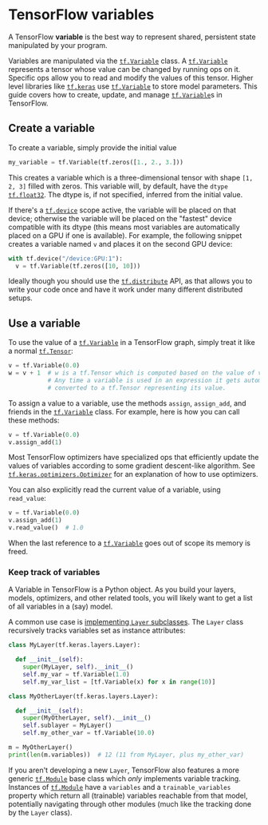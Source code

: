 # TensorFlow variables

A TensorFlow **variable** is the best way to represent shared, persistent state
manipulated by your program.

Variables are manipulated via the <a href="../api_docs/python/tf/Variable.md"><code>tf.Variable</code></a> class. A <a href="../api_docs/python/tf/Variable.md"><code>tf.Variable</code></a>
represents a tensor whose value can be changed by running ops on it.  Specific
ops allow you to read and modify the values of this tensor. Higher level
libraries like <a href="../api_docs/python/tf/keras.md"><code>tf.keras</code></a> use <a href="../api_docs/python/tf/Variable.md"><code>tf.Variable</code></a> to store model parameters. This
guide covers how to create, update, and manage <a href="../api_docs/python/tf/Variable.md"><code>tf.Variable</code></a>s in TensorFlow.

## Create a variable

To create a variable, simply provide the initial value

``` python
my_variable = tf.Variable(tf.zeros([1., 2., 3.]))
```

This creates a variable which is a three-dimensional tensor with shape `[1, 2,
3]` filled with zeros. This variable will, by default, have the `dtype`
<a href="../api_docs/python/tf/dtypes.md#float32"><code>tf.float32</code></a>. The dtype is, if not specified, inferred from the initial
value.

If there's a <a href="../api_docs/python/tf/device.md"><code>tf.device</code></a> scope active, the variable will be placed on that
device; otherwise the variable will be placed on the "fastest" device compatible
with its dtype (this means most variables are automatically placed on a GPU if
one is available). For example, the following snippet creates a variable named
`v` and places it on the second GPU device:

``` python
with tf.device("/device:GPU:1"):
  v = tf.Variable(tf.zeros([10, 10]))
```

Ideally though you should use the <a href="../api_docs/python/tf/distribute.md"><code>tf.distribute</code></a> API, as that allows you to
write your code once and have it work under many different distributed setups.

## Use a variable

To use the value of a <a href="../api_docs/python/tf/Variable.md"><code>tf.Variable</code></a> in a TensorFlow graph, simply treat it like
a normal <a href="../api_docs/python/tf/Tensor.md"><code>tf.Tensor</code></a>:

``` python
v = tf.Variable(0.0)
w = v + 1  # w is a tf.Tensor which is computed based on the value of v.
           # Any time a variable is used in an expression it gets automatically
           # converted to a tf.Tensor representing its value.
```

To assign a value to a variable, use the methods `assign`, `assign_add`, and
friends in the <a href="../api_docs/python/tf/Variable.md"><code>tf.Variable</code></a> class. For example, here is how you can call these
methods:

``` python
v = tf.Variable(0.0)
v.assign_add(1)
```

Most TensorFlow optimizers have specialized ops that efficiently update the
values of variables according to some gradient descent-like algorithm. See
<a href="../api_docs/python/tf/optimizers/Optimizer.md"><code>tf.keras.optimizers.Optimizer</code></a> for an explanation of how to use optimizers.

You can also explicitly read the current value of a variable, using
`read_value`:

```python
v = tf.Variable(0.0)
v.assign_add(1)
v.read_value()  # 1.0
```

When the last reference to a <a href="../api_docs/python/tf/Variable.md"><code>tf.Variable</code></a> goes out of scope its memory is
freed.

### Keep track of variables

A Variable in TensorFlow is a Python object. As you build your layers, models,
optimizers, and other related tools, you will likely want to get a list of all
variables in a (say) model.

A common use case is [implementing `Layer` subclasses](
https://www.tensorflow.org/guide/keras/custom_layers_and_models#the_layer_class).
The `Layer` class recursively tracks variables set as instance attributes:

```python
class MyLayer(tf.keras.layers.Layer):

  def __init__(self):
    super(MyLayer, self).__init__()
    self.my_var = tf.Variable(1.0)
    self.my_var_list = [tf.Variable(x) for x in range(10)]

class MyOtherLayer(tf.keras.layers.Layer):

  def __init__(self):
    super(MyOtherLayer, self).__init__()
    self.sublayer = MyLayer()
    self.my_other_var = tf.Variable(10.0)

m = MyOtherLayer()
print(len(m.variables))  # 12 (11 from MyLayer, plus my_other_var)
```

If you aren't developing a new `Layer`, TensorFlow also features a more
generic <a href="../api_docs/python/tf/Module.md"><code>tf.Module</code></a> base class which _only_ implements variable tracking.
Instances of <a href="../api_docs/python/tf/Module.md"><code>tf.Module</code></a> have a `variables` and a `trainable_variables`
property which return all (trainable) variables reachable from that model,
potentially navigating through other modules (much like the tracking done by
the `Layer` class).

